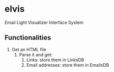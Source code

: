 # elvis
Email Light Visualizer Interface System

## Functionalities ##

1. Get an HTML file
    1. Parse it and get:
        1. Links: store them in LinksDB
        2. Email addresses: store them in EmailsDB
